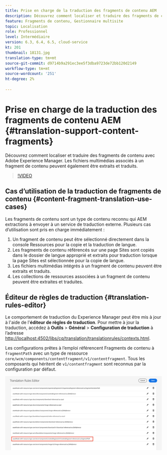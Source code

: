 ```yaml
---
title: Prise en charge de la traduction des fragments de contenu AEM
description: Découvrez comment localiser et traduire des fragments de contenu avec Adobe Experience Manager. Les fichiers multimédias associés à un fragment de contenu peuvent également être extraits et traduits.
feature: Fragments de contenu, Gestionnaire multisite
topic: Localisation
role: Professionnel
level: Intermédiaire
version: 6.3, 6.4, 6.5, cloud-service
kt: 201
thumbnail: 18131.jpg
translation-type: tm+mt
source-git-commit: d9714b9a291ec3ee5f3dba9723de72bb120d2149
workflow-type: tm+mt
source-wordcount: '251'
ht-degree: 2%

---
```



# Prise en charge de la traduction des fragments de contenu AEM {#translation-support-content-fragments}

Découvrez comment localiser et traduire des fragments de contenu avec Adobe Experience Manager. Les fichiers multimédias associés à un fragment de contenu peuvent également être extraits et traduits.

>[!VIDEO](https://video.tv.adobe.com/v/18131/?quality=12&learn=on)

## Cas d’utilisation de la traduction de fragments de contenu {#content-fragment-translation-use-cases}

Les fragments de contenu sont un type de contenu reconnu qui AEM extractions à envoyer à un service de traduction externe. Plusieurs cas d’utilisation sont pris en charge immédiatement :

1. Un fragment de contenu peut être sélectionné directement dans la console Ressources pour la copie et la traduction de langue.
2. Les fragments de contenu référencés sur une page Sites sont copiés dans le dossier de langue approprié et extraits pour traduction lorsque la page Sites est sélectionnée pour la copie de langue.
3. Les fichiers multimédias intégrés à un fragment de contenu peuvent être extraits et traduits.
4. Les collections de ressources associées à un fragment de contenu peuvent être extraites et traduites.

## Éditeur de règles de traduction {#translation-rules-editor}

Le comportement de traduction du Experience Manager peut être mis à jour à l&#39;aide de l&#39;**éditeur de règles de traduction**. Pour mettre à jour la traduction, accédez à **Outils** > **Général** > **Configuration de traduction** à l’adresse [http://localhost:4502/libs/cq/translation/translationrules/contexts.html](http://localhost:4502/libs/cq/translation/translationrules/contexts.html).

Les configurations prêtes à l’emploi référencent Fragments de contenu à `fragmentPath` avec un type de ressource `core/wcm/components/contentfragment/v1/contentfragment`. Tous les composants qui héritent de `v1/contentfragment` sont reconnus par la configuration par défaut.

![Éditeur de règles de traduction](assets/translation-configuration.png)
